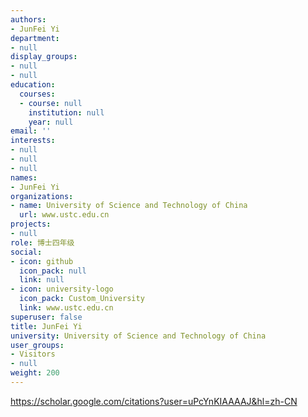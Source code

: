 ```yaml
---
authors:
- JunFei Yi
department:
- null
display_groups:
- null
- null
education:
  courses:
  - course: null
    institution: null
    year: null
email: ''
interests:
- null
- null
- null
names:
- JunFei Yi
organizations:
- name: University of Science and Technology of China
  url: www.ustc.edu.cn
projects:
- null
role: 博士四年级
social:
- icon: github
  icon_pack: null
  link: null
- icon: university-logo
  icon_pack: Custom_University
  link: www.ustc.edu.cn
superuser: false
title: JunFei Yi
university: University of Science and Technology of China
user_groups:
- Visitors
- null
weight: 200
---
```


https://scholar.google.com/citations?user=uPcYnKIAAAAJ&hl=zh-CN
